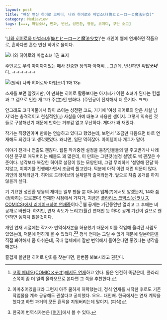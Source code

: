 ```yaml
---
layout: post
title: "여장 변신 히어로 코미디, 나와 히어로와 마법소녀(俺とヒーローと魔法少女)"
category: Mediaview
tags: [★★★, 마법소녀, 만화, 변신, 성전환, 영웅, 코미디, 쿠단 소고]
---
```


'[나와 히어로와 마법소녀(俺とヒーローと魔法少女)](http://sat10.web.fc2.com/)'는 개인이 웹에 연재하던 작품으로, 흔하다면 흔한 변신 히어로 물이다.

![나와 히어로와 마법소녀 1권 표지](https://lh4.googleusercontent.com/-JOpHga4CF3M/VMfdLO4049I/AAAAAAAAOsU/gQlCzmfHiwo/s600/orehero_01.jpg "폴라리스 코믹스에서 책으로 나왔다.")

주인공도 무려 아이까지있는 매사 진중한 정의파 아저씨.
..그런데, 변신하면 *마법**소녀***다. ㅋㅋㅋㅋㅋㅋ

![(원작) 나와 히어로와 마법소녀 1화 13p](https://lh3.googleusercontent.com/-5U1J-SR_z3o/VMfUN6mc5fI/AAAAAAAAOr8/3gulPd27QPs/s441/orehero_01-13.jpg "마법소녀 맞잖아ㅋㅋㅋㅋㅋㅋㅋ")

소재를 보면 알겠지만, 이 만화는 히어로 활동보다는 아저씨가 어린 소녀가 된다는 컨셉과 그 갭으로 인한 개그가 주(主)인 만화다. (주인공이 진지해서 더 웃기다. ㅋㅋ)

안그래도 코디미물에서 많이 쓰이는 성전환 코드,
거기에 '여성 히어로의 안은 사실 남자'라는 충격적이고 현실적인(;;) 사실을 아예 대놓고 사용한 셈이지.
그렇게 익숙한 것들로 구성해놨기 때문에 만화는 거부감 없고 무난하다.
게다가 꽤 재밌다.

작가는 직장인이며 만화는 연습하고 있다고 했었는데, 보면서 '조금만 다듬으면 바로 연재해도 되겠다'고 생각했었다.
왜냐면, 일단 먹히잖아. 아이템이나 개그가 말야.

이야기 전개나 연출도 괜찮다.
웹툰 작가중엔 설정을 등장인물들의 말 주고받기나 나레이션 문구로 매꿔버리는 애들도 꽤 많은데, 이 만화는 그런것(설정 설명)도 썩 괜찮은 수준이다.
생각보다 복잡한 히어로 설정이 있는 모양인데, 그걸 무리하게 '설명해 전달'하지않고, 이야기를 진행해가면서 조금씩 풀고있다.
덕분에 아직 이런 저런 의문이 많다.
괴인의 정체라던가, 히어로 드라이브의 실체랄까 출처라든가.
앞으로 차츰 공개를 하지 않을까 싶다.

기 기묘한 성전환 영웅의 재미는 일부 팬들 뿐 아니라 업체(?)에서도 알겠는지, 14화 쯤(정확히는 모르겠다) 연재한 시점에서 가져가, 지금은 [폴라리스 코믹스(ポラリスCOMICS)에서 리메이크하여 연재중](http://comic-polaris.jp/hero/)이다.[^1]
웹 공개는 기간동안만 열리고 그 후에는 비공개로 바뀐다.
하지만, 연재 속도가 느리고(월간 연재인 듯 하다) 공개 기간이 길므로 왠만하면 놓지치 않을것이다.

[^1]: [코믹 메테오(COMICメテオ)에서도 연재](http://comic-meteor.jp/hero/)하고 있다. 둘은 완전히 똑같은데, 폴라리스쪽이 좀 더 일찍 올라오므로 본다면 그 쪽을 추천한다.

개인 연재 시절에는 작가가 번역식자본을 허용했기 때문에 이를 작업해 올리던 사람도 있었는데, 덕분에 편하게 볼 수 있었다.[^2][^3]
정식 연재는 그럴 수 없기 때문에 일본어판을 직접 봐야해서 좀 아쉬운데, 국내 업체에서 잘만 번역해서 들여온다면 좋겠다는 생각을 해본다.

[^2]: 아마추어였을때라 그런지 아주 쿨하게 허락했는데, 정식 연재를 시작한 후로도 기존 작업물을 계속 공유해도 괜찮다고 공지했다. 오오.. 대인배. 한국에서는 연재 계약을 했다고 하면 과거의 모든 흔적을 지워버리는데 말이지. (피식)
[^3]: 한국어 번역식자본은 [[여기]](http://blog.naver.com/PostList.nhn?blogId=berrymelon_&categoryNo=7)에서 볼 수 있다.

즐겁게 볼만한 히어로 만화를 찾는다면, 한번쯤 봐보시라고 권한다.
